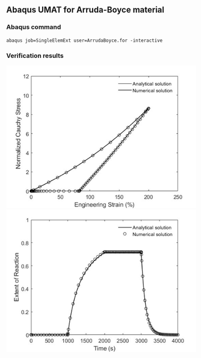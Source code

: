 ## Abaqus UMAT for Arruda-Boyce material

### Abaqus command
```
abaqus job=SingleElemExt user=ArrudaBoyce.for -interactive
```

### Verification results
<div align=center>
<img src=https://github.com/brightfrank1999/abaqus-umat/blob/main/LASMP/img/StrainStressCurve.jpg><img src=https://github.com/brightfrank1999/abaqus-umat/blob/main/LASMP/img/ExtentofReaction.jpg>
<div>
